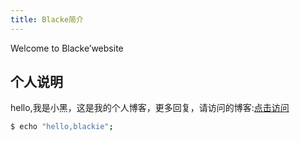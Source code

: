 ```yaml
---
title: Blacke简介
---
```

Welcome to Blacke’website

## 个人说明

hello,我是小黑，这是我的个人博客，更多回复，请访问的博客:[点击访问](http://weibo.com/sxceo)

``` bash
$ echo "hello,blackie";
```
